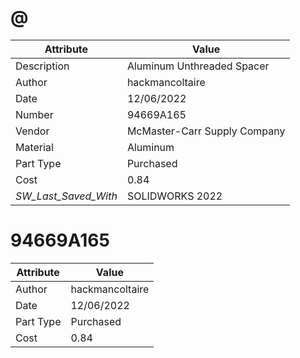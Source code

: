 # @
| Attribute | Value |
| ---  | ---     |
| Description | Aluminum Unthreaded Spacer |
| Author | hackmancoltaire |
| Date | 12/06/2022 |
| Number | 94669A165 |
| Vendor | McMaster-Carr Supply Company |
| Material | Aluminum |
| Part Type | Purchased |
| Cost | 0.84 |
| _SW_Last_Saved_With_ | SOLIDWORKS 2022 |
# 94669A165
| Attribute | Value |
| ---  | ---     |
| Author | hackmancoltaire |
| Date | 12/06/2022 |
| Part Type | Purchased |
| Cost | 0.84 |
